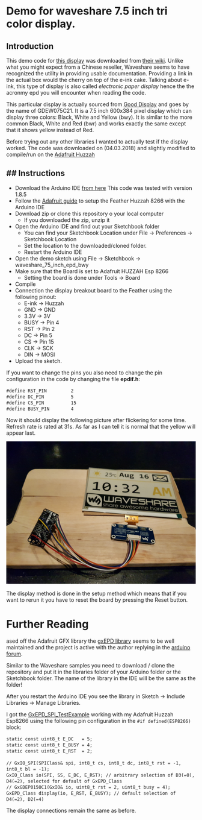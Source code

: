 # Demo for waveshare 7.5 inch tri color display.

## Introduction
This demo code for [this display](https://www.waveshare.com/7.5inch-e-paper-hat-c.htm) was downloaded from [their wiki](https://www.waveshare.com/wiki/File:7.5inch_e-paper_hat_b_code.7z).
Unlike what you might expect from a Chinese reseller, Waveshare seems to have recognized the utility in providing usable documentation. Providing a link in the actual box would the cherry on top of the e-ink cake. Talking about e-ink, this type of display is also called *electronic paper display* hence the the acronmy epd you will encounter when reading the code.

This particular display is actually sourced from [Good Display]() and goes by the name of GDEW075C21. It is a 7.5 inch 600x384 pixel display which can display three colors: Black, White and Yellow (bwy). It is similar to the more common Black, White and Red (bwr) and works exactly the same except that it shows yellow instead of Red.

Before trying out any other libraries I wanted to actually test if the display worked. The code was downloaded on (04.03.2018) and slightly modified to compile/run on the [Adafruit Huzzah](https://learn.adafruit.com/adafruit-feather-huzzah-esp8266)


## ## Instructions

* Download the Arduino IDE [from here]() This code was tested with version 1.8.5
* Follow the [Adafruit guide]() to setup the Feather Huzzah 8266 with the Arduino IDE
* Download zip or clone this repository o your local computer
    - If you downloaded the zip, unzip it
* Open the Arduino IDE and find out your Sketchbook folder
    - You can find your Sketchbook Location under File -> Preferences -> Sketchbook Location
    - Set the location to the downloaded/cloned folder.
    - Restart the Arduino IDE
* Open the demo sketch using File -> Sketchbook -> waveshare_75_inch_epd_bwy
* Make sure that the Board is set to Adafruit HUZZAH Esp 8266 
    - Setting the board is done under Tools -> Board
* Compile
* Connection the display breakout board to the Feather using the following pinout:
    - E-ink -> Huzzah
    - GND   -> GND
    - 3.3V  -> 3V
    - BUSY  -> Pin 4
    - RST   -> Pin 2
    - DC    -> Pin 5
    - CS    -> Pin 15
    - CLK   -> SCK
    - DIN   -> MOSI
* Upload the sketch.


If you want to change the pins you also need to change the pin configuration in the code by changing the file **epdif.h**:

```
#define RST_PIN         2
#define DC_PIN          5
#define CS_PIN          15
#define BUSY_PIN        4
```


Now it should display the following picture after flickering for some time. Refresh rate is rated at 31s. As far as I can tell it is normal that the yellow will appear last.

![Display](/res/display.png?raw=true "Adafruit Huzzah 8266 + 7.5 e-ink")

The display method is done in the setup method which means that if you want to rerun it you have to reset the board by pressing the Reset button.

# Further Reading

ased off the Adafruit GFX library the [gxEPD library](https://github.com/ZinggJM/GxEPD) seems to be well maintained and the project is active with the author replying in the [arduino forum](http://forum.arduino.cc/index.php?topic=487007.0).

Similar to the Waveshare samples you need to download / clone the repository and put it in the libraries folder of your Arduino folder or the Sketchbook folder. The name of the library in the IDE will be the same as the folder!

After you restart the Arduino IDE you see the library in Sketch -> Include Libraries -> Manage Libraries. 

I got the [GxEPD_SPI_TestExample](https://github.com/ZinggJM/GxEPD/tree/master/examples/GxEPD_SPI_TestExample) working with my Adafruit Huzzah Esp8266 using the following pin configuration in the `#if defined(ESP8266)` block:

```
static const uint8_t E_DC   = 5;
static const uint8_t E_BUSY = 4;
static const uint8_t E_RST  = 2;

// GxIO_SPI(SPIClass& spi, int8_t cs, int8_t dc, int8_t rst = -1, int8_t bl = -1);
GxIO_Class io(SPI, SS, E_DC, E_RST); // arbitrary selection of D3(=0), D4(=2), selected for default of GxEPD_Class
// GxGDEP015OC1(GxIO& io, uint8_t rst = 2, uint8_t busy = 4);
GxEPD_Class display(io, E_RST, E_BUSY); // default selection of D4(=2), D2(=4)
```

The display connections remain the same as before.
